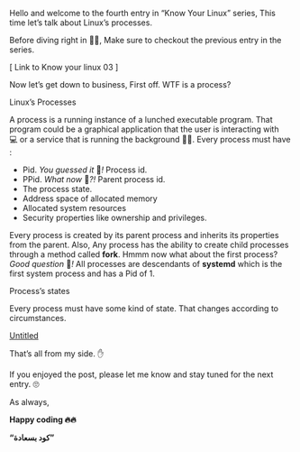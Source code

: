 Hello and welcome to the fourth entry in “Know Your Linux” series, This time let’s talk about Linux’s processes.

Before diving right in 🏄‍♂️, Make sure to checkout the previous entry in the series.

[ Link to Know your linux 03 ]

Now let’s get down to business, First off. WTF is a process?

Linux’s Processes

A process is a running instance of a lunched executable program. That program could be a graphical application that the user is interacting with 💻 or a service that is running the background 🏃‍♂️. Every process must have :

- Pid. _You guessed it_ 🎉*!* Process id.
- PPid. _What now_ 🤔*?!* Parent process id.
- The process state.
- Address space of allocated memory
- Allocated system resources
- Security properties like ownership and privileges.

Every process is created by its parent process and inherits its properties from the parent. Also, Any process has the ability to create child processes through a method called **fork**. Hmmm now what about the first process? _Good question_ 👏*!* All processes are descendants of **systemd** which is the first system process and has a Pid of 1.

Process’s states

Every process must have some kind of state. That changes according to circumstances.

[Untitled](https://www.notion.so/a7441df98d8c415ca73408f58e73ece3)

That’s all from my side. ✋

If you enjoyed the post, please let me know and stay tuned for the next entry. 🙄

As always,

**Happy coding 🔥🔥**

**“كود بسعادة”**
